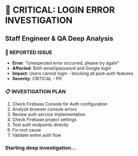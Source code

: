 # 🔴 CRITICAL: LOGIN ERROR INVESTIGATION
## Staff Engineer & QA Deep Analysis

### 🚨 REPORTED ISSUE
- **Error**: "Unexpected error occurred, please try again"
- **Affected**: Both email/password and Google login
- **Impact**: Users cannot login - blocking all post-auth features
- **Severity**: CRITICAL - P0

### 📋 INVESTIGATION PLAN
1. Check Firebase Console for Auth configuration
2. Analyze browser console errors
3. Review auth service implementation
4. Check Firebase project settings
5. Test auth endpoints directly
6. Fix root cause
7. Validate entire auth flow

### Starting deep investigation...